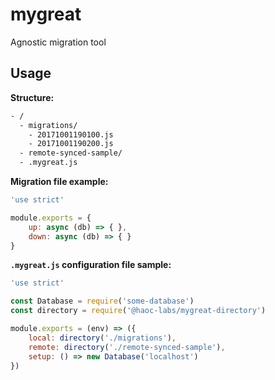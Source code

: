 # mygreat

Agnostic migration tool


## Usage

**Structure:**

```txt
- /
  - migrations/
    - 20171001190100.js
    - 20171001190200.js
  - remote-synced-sample/
  - .mygreat.js
```

**Migration file example:**

```js
'use strict'

module.exports = {
    up: async (db) => { },
    down: async (db) => { }
}
```


**`.mygreat.js` configuration file sample:**

```js
'use strict'

const Database = require('some-database')
const directory = require('@haoc-labs/mygreat-directory')

module.exports = (env) => ({
    local: directory('./migrations'),
    remote: directory('./remote-synced-sample'),
    setup: () => new Database('localhost')
})
```
